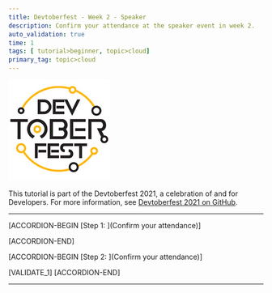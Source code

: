 ```yaml
---
title: Devtoberfest - Week 2 - Speaker
description: Confirm your attendance at the speaker event in week 2.
auto_validation: true
time: 1
tags: [ tutorial>beginner, topic>cloud]
primary_tag: topic>cloud
---
```


![Devtoberfest](Devtoberfest.jpg)

This tutorial is part of the Devtoberfest 2021, a celebration of and for Developers. For more information, see [Devtoberfest 2021 on GitHub](https://github.com/SAP-samples/devtoberfest-2021).

---

[ACCORDION-BEGIN [Step 1: ](Confirm your attendance)]



[ACCORDION-END]

[ACCORDION-BEGIN [Step 2: ](Confirm your attendance)]



[VALIDATE_1]
[ACCORDION-END]

---
